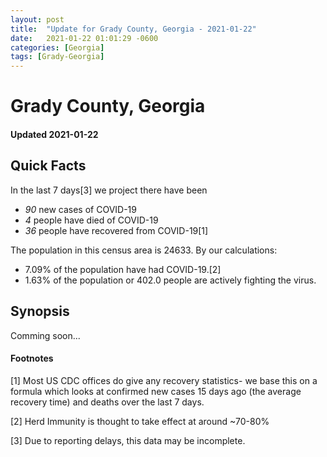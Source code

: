 ```yaml
---
layout: post
title:  "Update for Grady County, Georgia - 2021-01-22"
date:   2021-01-22 01:01:29 -0600
categories: [Georgia]
tags: [Grady-Georgia]
---
```


# Grady County, Georgia
#### Updated 2021-01-22

## Quick Facts

In the last 7 days[3] we project there have been
- *90* new cases of COVID-19
- *4* people have died of COVID-19
- *36* people have recovered from COVID-19[1]

The population in this census area is 24633. By our calculations:
- 7.09% of the population have had COVID-19.[2]
- 1.63% of the population or 402.0 people are actively fighting the virus.

## Synopsis

Comming soon...


#### Footnotes

[1] Most US CDC offices do give any recovery statistics- we base this on a formula which looks at confirmed new cases
15 days ago (the average recovery time) and deaths over the last 7 days.

[2] Herd Immunity is thought to take effect at around ~70-80%

[3] Due to reporting delays, this data may be incomplete.
 
    